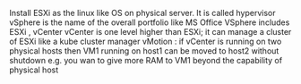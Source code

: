 Install ESXi as the linux like OS on physical server. It is called hypervisor
vSphere is the name of the overall portfolio like MS Office
VSphere includes ESXi , vCenter
vCenter is one level higher than ESXi; it can manage  a cluster of ESXi like a kube cluster manager
vMotion : if vCenter is running on two physical hosts then VM1 running on host1 can be moved to host2 without shutdown e.g. you wan to give more RAM to VM1 beyond the capability of physical host
